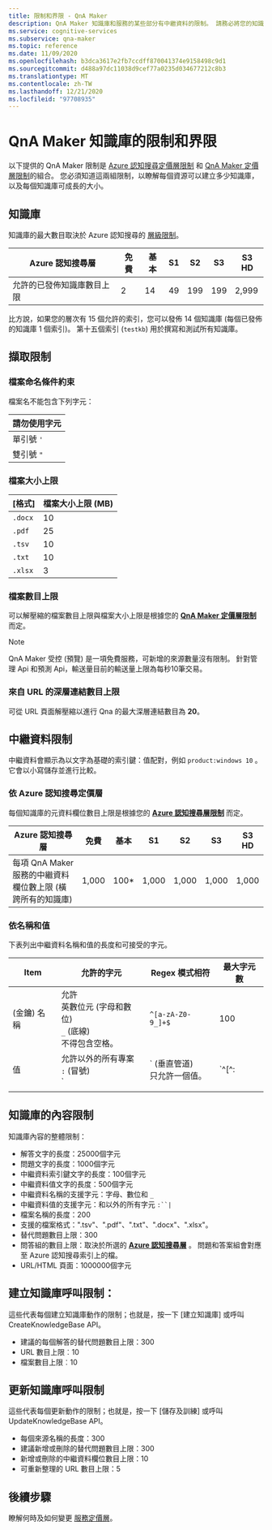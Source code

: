 ```yaml
---
title: 限制和界限 - QnA Maker
description: QnA Maker 知識庫和服務的某些部分有中繼資料的限制。 請務必將您的知識庫保持在這些限制範圍內，以便進行測試及發佈。
ms.service: cognitive-services
ms.subservice: qna-maker
ms.topic: reference
ms.date: 11/09/2020
ms.openlocfilehash: b3dca3617e2fb7ccdff870041374e9158498c9d1
ms.sourcegitcommit: d488a97dc11038d9cef77a0235d034677212c8b3
ms.translationtype: MT
ms.contentlocale: zh-TW
ms.lasthandoff: 12/21/2020
ms.locfileid: "97708935"
---
```

# <a name="qna-maker-knowledge-base-limits-and-boundaries"></a>QnA Maker 知識庫的限制和界限

以下提供的 QnA Maker 限制是 [Azure 認知搜尋定價層限制](../../search/search-limits-quotas-capacity.md) 和 [QnA Maker 定價層限制](https://azure.microsoft.com/pricing/details/cognitive-services/qna-maker/)的組合。 您必須知道這兩組限制，以瞭解每個資源可以建立多少知識庫，以及每個知識庫可成長的大小。

## <a name="knowledge-bases"></a>知識庫

知識庫的最大數目取決於 Azure 認知搜尋的 [層級限制](../../search/search-limits-quotas-capacity.md)。

|**Azure 認知搜尋層** | **免費** | **基本** |**S1** | **S2**| **S3** |**S3 HD**|
|---|---|---|---|---|---|----|
|允許的已發佈知識庫數目上限|2|14|49|199|199|2,999|

 比方說，如果您的層次有 15 個允許的索引，您可以發佈 14 個知識庫 (每個已發佈的知識庫 1 個索引)。 第十五個索引 (`testkb`) 用於撰寫和測試所有知識庫。

## <a name="extraction-limits"></a>擷取限制

### <a name="file-naming-constraints"></a>檔案命名條件約束

檔案名不能包含下列字元：

|請勿使用字元|
|--|
|單引號 `'`|
|雙引號 `"`|

### <a name="maximum-file-size"></a>檔案大小上限

|[格式]|檔案大小上限 (MB) |
|--|--|
|`.docx`|10|
|`.pdf`|25|
|`.tsv`|10|
|`.txt`|10|
|`.xlsx`|3|

### <a name="maximum-number-of-files"></a>檔案數目上限

可以解壓縮的檔案數目上限與檔案大小上限是根據您的 **[QnA Maker 定價層限制](https://azure.microsoft.com/pricing/details/cognitive-services/qna-maker/)** 而定。

> [!NOTE]
> QnA Maker 受控 (預覽) 是一項免費服務，可新增的來源數量沒有限制。 針對管理 Api 和預測 Api，輸送量目前的輸送量上限為每秒10筆交易。

### <a name="maximum-number-of-deep-links-from-url"></a>來自 URL 的深層連結數目上限

可從 URL 頁面解壓縮以進行 Qna 的最大深層連結數目為 **20**。

## <a name="metadata-limits"></a>中繼資料限制

中繼資料會顯示為以文字為基礎的索引鍵：值配對，例如 `product:windows 10` 。 它會以小寫儲存並進行比較。

### <a name="by-azure-cognitive-search-pricing-tier"></a>依 Azure 認知搜尋定價層

每個知識庫的元資料欄位數目上限是根據您的 **[Azure 認知搜尋層限制](../../search/search-limits-quotas-capacity.md)** 而定。

|**Azure 認知搜尋層** | **免費** | **基本** |**S1** | **S2**| **S3** |**S3 HD**|
|---|---|---|---|---|---|----|
|每項 QnA Maker 服務的中繼資料欄位數上限 (橫跨所有的知識庫)|1,000|100*|1,000|1,000|1,000|1,000|

### <a name="by-name-and-value"></a>依名稱和值

下表列出中繼資料名稱和值的長度和可接受的字元。

|Item|允許的字元|Regex 模式相符|最大字元數|
|--|--|--|--|
| (金鑰) 名稱|允許<br>英數位元 (字母和數位) <br>`_` (底線) <br> 不得包含空格。|`^[a-zA-Z0-9_]+$`|100|
|值|允許以外的所有專案<br>`:` (冒號) <br>`|` (垂直管道) <br>只允許一個值。|`^[^:|]+$`|500|
|||||

## <a name="knowledge-base-content-limits"></a>知識庫的內容限制
知識庫內容的整體限制：
* 解答文字的長度：25000個字元
* 問題文字的長度：1000個字元
* 中繼資料索引鍵文字的長度：100個字元
* 中繼資料值文字的長度：500個字元
* 中繼資料名稱的支援字元：字母、數位和 `_`
* 中繼資料值的支援字元：和以外的所有字元 `:``|`
* 檔案名稱的長度：200
* 支援的檔案格式：".tsv"、".pdf"、".txt"、".docx"、".xlsx"。
* 替代問題數目上限：300
* 問答組的數目上限：取決於所選的 **[Azure 認知搜尋層](../../search/search-limits-quotas-capacity.md#document-limits)** 。 問題和答案組會對應至 Azure 認知搜尋索引上的檔。
* URL/HTML 頁面：1000000個字元

## <a name="create-knowledge-base-call-limits"></a>建立知識庫呼叫限制：
這些代表每個建立知識庫動作的限制；也就是，按一下 [建立知識庫] 或呼叫 CreateKnowledgeBase API。
* 建議的每個解答的替代問題數目上限：300
* URL 數目上限︰10
* 檔案數目上限︰10

## <a name="update-knowledge-base-call-limits"></a>更新知識庫呼叫限制
這些代表每個更新動作的限制；也就是，按一下 [儲存及訓練] 或呼叫 UpdateKnowledgeBase API。
* 每個來源名稱的長度：300
* 建議新增或刪除的替代問題數目上限：300
* 新增或刪除的中繼資料欄位數目上限：10
* 可重新整理的 URL 數目上限：5

## <a name="next-steps"></a>後續步驟

瞭解何時及如何變更 [服務定價層](How-To/set-up-qnamaker-service-azure.md#upgrade-qna-maker-sku)。
